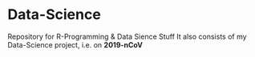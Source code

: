 # Data-Science
Repository for R-Programming &amp; Data Sience Stuff
It also consists of my Data-Science project, i.e. on **2019-nCoV**
